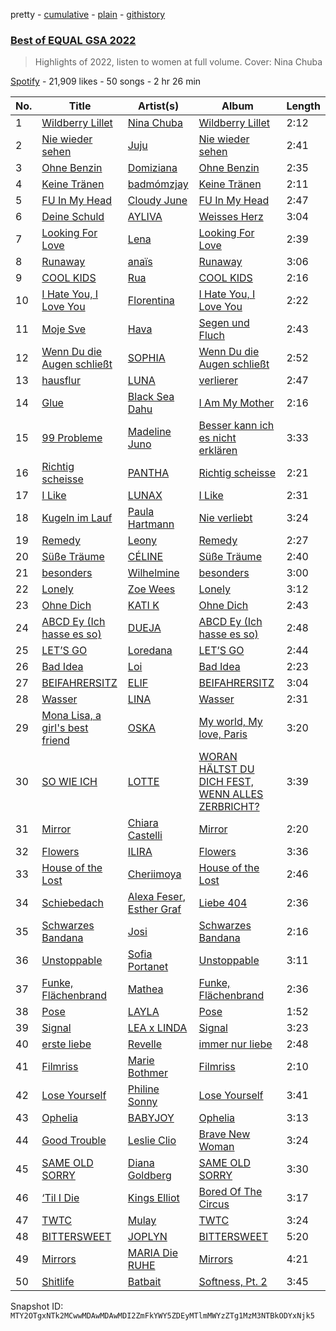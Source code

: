 pretty - [cumulative](/playlists/cumulative/37i9dQZF1DWVA5o3WHL2eG.md) - [plain](/playlists/plain/37i9dQZF1DWVA5o3WHL2eG) - [githistory](https://github.githistory.xyz/mackorone/spotify-playlist-archive/blob/main/playlists/plain/37i9dQZF1DWVA5o3WHL2eG)

### [Best of EQUAL GSA 2022](https://open.spotify.com/playlist/37i9dQZF1DWVA5o3WHL2eG)

> Highlights of 2022, listen to women at full volume\. Cover: Nina Chuba

[Spotify](https://open.spotify.com/user/spotify) - 21,909 likes - 50 songs - 2 hr 26 min

| No. | Title | Artist(s) | Album | Length |
|---|---|---|---|---|
| 1 | [Wildberry Lillet](https://open.spotify.com/track/6yeZM8gyykjaf8w0GqRfK4) | [Nina Chuba](https://open.spotify.com/artist/2kS9NyuATpYwjeB93h24H5) | [Wildberry Lillet](https://open.spotify.com/album/1zzkAbY0FKMPjn56qrgxme) | 2:12 |
| 2 | [Nie wieder sehen](https://open.spotify.com/track/1t1VvjY7al80AdEoAQ3kPN) | [Juju](https://open.spotify.com/artist/4sg4no0TXdsrM1s4SVUwNF) | [Nie wieder sehen](https://open.spotify.com/album/74nmPMbAbjYQDEtwtHF5ZY) | 2:41 |
| 3 | [Ohne Benzin](https://open.spotify.com/track/3a0F2N6rXJSibQTp77xH4f) | [Domiziana](https://open.spotify.com/artist/3XZewrXpRQqqCMuUMAIhvN) | [Ohne Benzin](https://open.spotify.com/album/44qXZ6KEzcKrp9E9jaxpH0) | 2:35 |
| 4 | [Keine Tränen](https://open.spotify.com/track/03ClGz3IWepPxLcVlGSC5Q) | [badmómzjay](https://open.spotify.com/artist/7oWrEQO1d3klp0Qrfh7a5h) | [Keine Tränen](https://open.spotify.com/album/6omnE7nYZCSFSkbTFTVSqR) | 2:11 |
| 5 | [FU In My Head](https://open.spotify.com/track/5ZSV1Y3Cq2HkGOYOwxpClP) | [Cloudy June](https://open.spotify.com/artist/5sBBS3CQNPDzmuTJjYwnpa) | [FU In My Head](https://open.spotify.com/album/02FPQ0z3Xm5PkzTulKcfKT) | 2:47 |
| 6 | [Deine Schuld](https://open.spotify.com/track/2g4FPrvea8sYly3ihGRgwE) | [AYLIVA](https://open.spotify.com/artist/2rEVnwCPBeGkWMv425KoG1) | [Weisses Herz](https://open.spotify.com/album/3TGzhEgQ0A1ijA6bnyrsJH) | 3:04 |
| 7 | [Looking For Love](https://open.spotify.com/track/3iUmoy21qlRY1VdNEtJJlx) | [Lena](https://open.spotify.com/artist/5slpk6nu2IwwKx0EHe3GcL) | [Looking For Love](https://open.spotify.com/album/32CnxZefcziX2MQDBhzAOy) | 2:39 |
| 8 | [Runaway](https://open.spotify.com/track/67MDtHFmozKIM6WlbXIhCl) | [anaïs](https://open.spotify.com/artist/5uT4SmzhWTYv1iia2BFnVQ) | [Runaway](https://open.spotify.com/album/6i9bj9UAehl2AQLDmz5SDH) | 3:06 |
| 9 | [COOL KIDS](https://open.spotify.com/track/1YcG2ofHVH4B3HUQAayA4P) | [Rua](https://open.spotify.com/artist/6mEktZc9hTEYmOEBgG9fpw) | [COOL KIDS](https://open.spotify.com/album/5HUtXyg0pthUtXDXHQjlBU) | 2:16 |
| 10 | [I Hate You, I Love You](https://open.spotify.com/track/18RK0e1rjXAF7sPE8h3IBn) | [Florentina](https://open.spotify.com/artist/7adCbfW9aRcBxWhuuSNXTo) | [I Hate You, I Love You](https://open.spotify.com/album/7lKYxMi5eKpAtoEHDfBwEj) | 2:22 |
| 11 | [Moje Sve](https://open.spotify.com/track/0Hq0gYL2x4P0SMpeOmPD52) | [Hava](https://open.spotify.com/artist/3Mn6d673ieRza7uw6zY2Zv) | [Segen und Fluch](https://open.spotify.com/album/33hoFyeXIrysMK2QgtwpSr) | 2:43 |
| 12 | [Wenn Du die Augen schließt](https://open.spotify.com/track/0vyuUUq4T4zHVomByCKOUJ) | [SOPHIA](https://open.spotify.com/artist/45wdSLZd70phdDkxlA5D3v) | [Wenn Du die Augen schließt](https://open.spotify.com/album/3E0a4bY370TM8hTPRy1mZd) | 2:52 |
| 13 | [hausflur](https://open.spotify.com/track/6xlnblDNPhIcEKrAePjNgV) | [LUNA](https://open.spotify.com/artist/2RrkjxcwXz281MxRs8Oqp7) | [verlierer](https://open.spotify.com/album/0q8XIgIhKo2O2oukgDsy2s) | 2:47 |
| 14 | [Glue](https://open.spotify.com/track/3wRg5uSSBcSusvRux1ZxJQ) | [Black Sea Dahu](https://open.spotify.com/artist/5JrIBQLdYU5SkSdu0zrO70) | [I Am My Mother](https://open.spotify.com/album/3pNWUdehNQaNeMlRpwkhx1) | 2:16 |
| 15 | [99 Probleme](https://open.spotify.com/track/5kzcodJVFIui6nCRAfKw3O) | [Madeline Juno](https://open.spotify.com/artist/6u8KyY2rfBGDtDejRJ9JaQ) | [Besser kann ich es nicht erklären](https://open.spotify.com/album/2x3GbNC5I3eFx4ZrFJjvsy) | 3:33 |
| 16 | [Richtig scheisse](https://open.spotify.com/track/0oyDOgIZctdbbvofsFNm7J) | [PANTHA](https://open.spotify.com/artist/40TyBBFIw2Nw3psoWIkNI8) | [Richtig scheisse](https://open.spotify.com/album/5eZaeqOz2uL7Mm6jNEj0KB) | 2:21 |
| 17 | [I Like](https://open.spotify.com/track/3F7JkvI31gWw0ifIA553X5) | [LUNAX](https://open.spotify.com/artist/7CLsFRcEkn0Amc9VlVOFwR) | [I Like](https://open.spotify.com/album/5W3ngAppnDgT0px27YkXNI) | 2:31 |
| 18 | [Kugeln im Lauf](https://open.spotify.com/track/479kOkorPFKZckpSgCcDWV) | [Paula Hartmann](https://open.spotify.com/artist/3Fl31gc0mEUC2H0JWL1vic) | [Nie verliebt](https://open.spotify.com/album/12dYXSDMMIX9VaJONASnsz) | 3:24 |
| 19 | [Remedy](https://open.spotify.com/track/5C3J3C5nzBclrE8xuW5UQ7) | [Leony](https://open.spotify.com/artist/2NpPlwwDVYR5dIj0F31EcC) | [Remedy](https://open.spotify.com/album/5DkP7hUfhlC2lvvJ0d1jtz) | 2:27 |
| 20 | [Süße Träume](https://open.spotify.com/track/4c8LnzyBlBW1crRcbDXKoW) | [CÉLINE](https://open.spotify.com/artist/5ZYOlPpI9FZu2uIPkTB0UA) | [Süße Träume](https://open.spotify.com/album/5G5VwA4Nb7JxVamloIDFdl) | 2:40 |
| 21 | [besonders](https://open.spotify.com/track/0qZ38h6vARmBn1dLPo5qIU) | [Wilhelmine](https://open.spotify.com/artist/4f5pBvQZzdOGpFF0pwtUZG) | [besonders](https://open.spotify.com/album/14iHxk7M0XCEgoZPiYn8Rg) | 3:00 |
| 22 | [Lonely](https://open.spotify.com/track/6pyh4lkDS5FzWBz9y8Wu0S) | [Zoe Wees](https://open.spotify.com/artist/03d2mJXSMtuPI0nIvLnhoS) | [Lonely](https://open.spotify.com/album/7noXhmn3TF1aWpJpYH3cjw) | 3:12 |
| 23 | [Ohne Dich](https://open.spotify.com/track/1BEPigtMbtG17OrhDzXMCn) | [KATI K](https://open.spotify.com/artist/277dytbjtOXNnvRXf7Dyyv) | [Ohne Dich](https://open.spotify.com/album/6y92v3LsEb8pImMFX2Bfuk) | 2:43 |
| 24 | [ABCD Ey \(Ich hasse es so\)](https://open.spotify.com/track/6ESo3KS2IpeglMKkMRZNOS) | [DUEJA](https://open.spotify.com/artist/1QKx9HbmmkV4FgL2nkFVRl) | [ABCD Ey \(Ich hasse es so\)](https://open.spotify.com/album/6zPOqPdQBdzOEMSkV8PeKF) | 2:48 |
| 25 | [LET’S GO](https://open.spotify.com/track/0ft4lVjLYVrQ6IkMVUuOOu) | [Loredana](https://open.spotify.com/artist/2Im8m4STDBosjfmb5hmP80) | [LET’S GO](https://open.spotify.com/album/2Sc5e9l1NAUq0FS9JpYtXv) | 2:44 |
| 26 | [Bad Idea](https://open.spotify.com/track/62oxmZdzHnTB9Mc6Qq6NgV) | [Loi](https://open.spotify.com/artist/574qIjE9UTvfSvtnIrdLaE) | [Bad Idea](https://open.spotify.com/album/2CiRFftzKVAy06G4ueJgxc) | 2:23 |
| 27 | [BEIFAHRERSITZ](https://open.spotify.com/track/1YZU0P3SdMWIjNWdUixYzd) | [ELIF](https://open.spotify.com/artist/65AzRSW0jKSs0WtttEXrOw) | [BEIFAHRERSITZ](https://open.spotify.com/album/1ydhVNe1Gut5PMC5hXr92D) | 3:04 |
| 28 | [Wasser](https://open.spotify.com/track/6JL3BHxeR7jiGY6SOIxq2m) | [LINA](https://open.spotify.com/artist/3YPpKFZGAT0O8SJca2Aaj8) | [Wasser](https://open.spotify.com/album/1mL6Awa2c23Y8TAZEU3kHb) | 2:31 |
| 29 | [Mona Lisa, a girl's best friend](https://open.spotify.com/track/5vHUwpWDPKGkTsA7Th7bCf) | [OSKA](https://open.spotify.com/artist/4aT85lix0NSNB6w9Ozzksq) | [My world, My love, Paris](https://open.spotify.com/album/5JfXfZ4EsG8JhWobtgjAdQ) | 3:20 |
| 30 | [SO WIE ICH](https://open.spotify.com/track/5yN903LkiXLmyEuGzwMJUh) | [LOTTE](https://open.spotify.com/artist/3gqabzO7zvHVzAIT0Nxqa3) | [WORAN HÄLTST DU DICH FEST, WENN ALLES ZERBRICHT?](https://open.spotify.com/album/4xmhtPurl9t7IFDxUnyCrt) | 3:39 |
| 31 | [Mirror](https://open.spotify.com/track/5YNQEdw7Oh7ALLQ4Jltzg2) | [Chiara Castelli](https://open.spotify.com/artist/6wi2d3tk31DPhUagWLgR33) | [Mirror](https://open.spotify.com/album/6sN1NexZcInVG5scqfgaw0) | 2:20 |
| 32 | [Flowers](https://open.spotify.com/track/6p2DKSuKLPvIBIHkoqBTtX) | [ILIRA](https://open.spotify.com/artist/6mzs66iVW15C5iLt0JLt41) | [Flowers](https://open.spotify.com/album/3FtYC7MmFKnjJoCE1aElBx) | 3:36 |
| 33 | [House of the Lost](https://open.spotify.com/track/58HTIOhO6njnB6EttbH8RO) | [Cheriimoya](https://open.spotify.com/artist/3RbuVoer2pZlqAXI73ElhX) | [House of the Lost](https://open.spotify.com/album/0VJxrvIS07zcIbKHKYBSrp) | 2:46 |
| 34 | [Schiebedach](https://open.spotify.com/track/4p4fKKNyiDT76Xvw1IWVA0) | [Alexa Feser](https://open.spotify.com/artist/0Yb66lSgYL9MFYw6jUHCVD), [Esther Graf](https://open.spotify.com/artist/1FXdfOOisB3d3hfZOjhjID) | [Liebe 404](https://open.spotify.com/album/1V2uMKtPGqx7RK5bGjDcVj) | 2:36 |
| 35 | [Schwarzes Bandana](https://open.spotify.com/track/2sWCoO3YTynH40ij19mYgc) | [Josi](https://open.spotify.com/artist/5vQXzZjy86ijQhMjMb1ke4) | [Schwarzes Bandana](https://open.spotify.com/album/4AIeklt9gmExYzEpb5NWW5) | 2:16 |
| 36 | [Unstoppable](https://open.spotify.com/track/22CKOOivvI8mP30GlYS8WK) | [Sofia Portanet](https://open.spotify.com/artist/6QtH2p5QkuzncnyK1Uu2EZ) | [Unstoppable](https://open.spotify.com/album/4OEhImZK3QYFBxeayvDULa) | 3:11 |
| 37 | [Funke, Flächenbrand](https://open.spotify.com/track/5MumaN3URY1XqIWkRdVxjz) | [Mathea](https://open.spotify.com/artist/3r5Kc95Oz8lDc8BL9ChO7n) | [Funke, Flächenbrand](https://open.spotify.com/album/6OTvVeDS7GlTqKf2qVU86o) | 2:36 |
| 38 | [Pose](https://open.spotify.com/track/6gjTBagyl527aB9iMUa0W6) | [LAYLA](https://open.spotify.com/artist/4GJrFqexwHiTMZWjaPEkTy) | [Pose](https://open.spotify.com/album/0TFg2kMG4asTEDP334NmJr) | 1:52 |
| 39 | [Signal](https://open.spotify.com/track/2Y6dYM6KjTEPhfvM8a7zTI) | [LEA x LINDA](https://open.spotify.com/artist/0tDJXFT2uUq1eAxyjC4Zro) | [Signal](https://open.spotify.com/album/1b5h1zGp7FDEgnJjFxFQzZ) | 3:23 |
| 40 | [erste liebe](https://open.spotify.com/track/24p3rBwIunzXjt8WOwu3eL) | [Revelle](https://open.spotify.com/artist/02EVANzKGRlR3TTTiaGAoA) | [immer nur liebe](https://open.spotify.com/album/2D1YT6jEDEITABsSXuU0MY) | 2:48 |
| 41 | [Filmriss](https://open.spotify.com/track/2hCiXG7TpQ43uYzeCRF8Gb) | [Marie Bothmer](https://open.spotify.com/artist/5tfGWI8xQ33fxhcMq3GufB) | [Filmriss](https://open.spotify.com/album/7oCwaTiAhFIYZGHJc8nVVm) | 2:10 |
| 42 | [Lose Yourself](https://open.spotify.com/track/5wJkHw2lQZ1sNUumIEf2Ab) | [Philine Sonny](https://open.spotify.com/artist/5NXT9hOfNLjOMnXqCqzR2t) | [Lose Yourself](https://open.spotify.com/album/2db0jBeEkExuy5uv7G1Qei) | 3:41 |
| 43 | [Ophelia](https://open.spotify.com/track/61Np0MhnQO1B1LZGIxxX0d) | [BABYJOY](https://open.spotify.com/artist/2vYWyXs1PJbycPBdTstmHH) | [Ophelia](https://open.spotify.com/album/4GdlYdLbHGvNh48GvwqHdr) | 3:13 |
| 44 | [Good Trouble](https://open.spotify.com/track/1qpRgTwyZYwwAKLZIfRDuL) | [Leslie Clio](https://open.spotify.com/artist/2Z8ZYYqedbWaOlSsBRVlmQ) | [Brave New Woman](https://open.spotify.com/album/0gqRfHjhEfRlj8vKXJdvr1) | 3:24 |
| 45 | [SAME OLD SORRY](https://open.spotify.com/track/7qRTt3yXydI7gZcmGahiOI) | [Diana Goldberg](https://open.spotify.com/artist/0FSc1VcYTT0NQ5u9f5Hmpk) | [SAME OLD SORRY](https://open.spotify.com/album/3HPj5SPRiD1G1TgxoOh2zP) | 3:30 |
| 46 | [‘Til I Die](https://open.spotify.com/track/6wzgZH9GTKIspVZbZnKLDz) | [Kings Elliot](https://open.spotify.com/artist/3iUGCPBBseYhEhwqCG7PNy) | [Bored Of The Circus](https://open.spotify.com/album/4oothiJCmPORbNYinRinfo) | 3:17 |
| 47 | [TWTC](https://open.spotify.com/track/7baC81sEbLdJkwHDthWr9d) | [Mulay](https://open.spotify.com/artist/6hxUwSTKTLQoKGmKHLle54) | [TWTC](https://open.spotify.com/album/6Fs9Xeqb26W6hdTktFBku9) | 3:24 |
| 48 | [BITTERSWEET](https://open.spotify.com/track/08Wh9tf3TXl0aD0Ys4v4Z7) | [JOPLYN](https://open.spotify.com/artist/32Jt1AK733JbFR82hEZ0Ih) | [BITTERSWEET](https://open.spotify.com/album/5bkwlnP6UrUf0AW9W71t7E) | 5:20 |
| 49 | [Mirrors](https://open.spotify.com/track/6dQzvpLz9qwutLYx6GUYCM) | [MARIA Die RUHE](https://open.spotify.com/artist/2h7LIGXwIr6m1tZ27JHgxQ) | [Mirrors](https://open.spotify.com/album/0KnR5gUhV3Hb6mL13zU05z) | 4:21 |
| 50 | [Shitlife](https://open.spotify.com/track/2LL9g7WEYzeVM2q7wtORWW) | [Batbait](https://open.spotify.com/artist/1PGFrlFMjm2RIi2ndQ0lHG) | [Softness, Pt\. 2](https://open.spotify.com/album/1kFBJy9PoFDTiVlfAPuqDF) | 3:45 |

Snapshot ID: `MTY2OTgxNTk2MCwwMDAwMDAwMDI2ZmFkYWY5ZDEyMTlmMWYzZTg1MzM3NTBkODYxNjk5`
